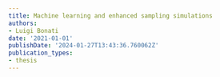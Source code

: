 ```yaml
---
title: Machine learning and enhanced sampling simulations
authors:
- Luigi Bonati
date: '2021-01-01'
publishDate: '2024-01-27T13:43:36.760062Z'
publication_types:
- thesis
---
```

